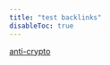 ```yaml
---
title: "test backlinks"
disableToc: true 
---
```


[anti-crypto](quartz/content/index/anti-crypto.md)






